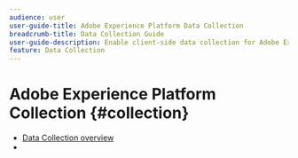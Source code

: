 ```yaml
---
audience: user
user-guide-title: Adobe Experience Platform Data Collection
breadcrumb-title: Data Collection Guide
user-guide-description: Enable client-side data collection for Adobe Experience Platform Edge Network.
feature: Data Collection
---
```


# Adobe Experience Platform Collection {#collection}

- [Data Collection overview](home.md)
-

